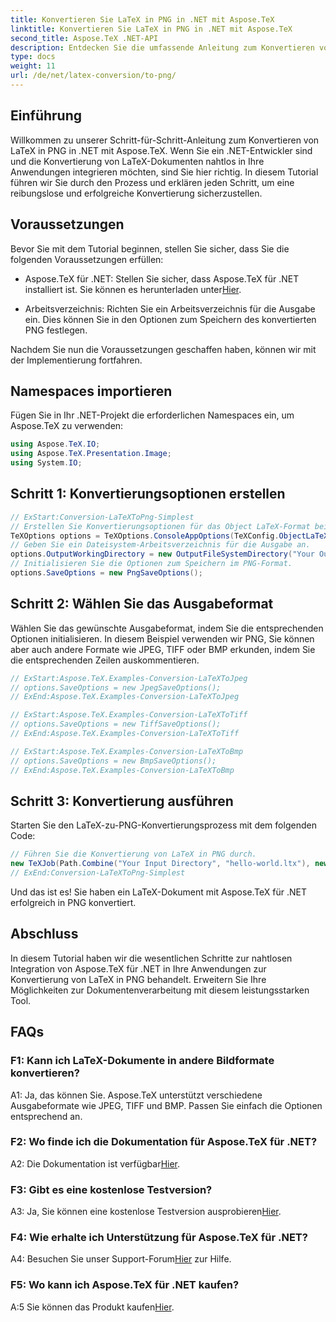 ```yaml
---
title: Konvertieren Sie LaTeX in PNG in .NET mit Aspose.TeX
linktitle: Konvertieren Sie LaTeX in PNG in .NET mit Aspose.TeX
second_title: Aspose.TeX .NET-API
description: Entdecken Sie die umfassende Anleitung zum Konvertieren von LaTeX in PNG in .NET mit Aspose.TeX. Erweitern Sie Ihre Fähigkeiten zur Dokumentenverarbeitung mit dieser Schritt-für-Schritt-Anleitung.
type: docs
weight: 11
url: /de/net/latex-conversion/to-png/
---
```

## Einführung

Willkommen zu unserer Schritt-für-Schritt-Anleitung zum Konvertieren von LaTeX in PNG in .NET mit Aspose.TeX. Wenn Sie ein .NET-Entwickler sind und die Konvertierung von LaTeX-Dokumenten nahtlos in Ihre Anwendungen integrieren möchten, sind Sie hier richtig. In diesem Tutorial führen wir Sie durch den Prozess und erklären jeden Schritt, um eine reibungslose und erfolgreiche Konvertierung sicherzustellen.

## Voraussetzungen

Bevor Sie mit dem Tutorial beginnen, stellen Sie sicher, dass Sie die folgenden Voraussetzungen erfüllen:

-  Aspose.TeX für .NET: Stellen Sie sicher, dass Aspose.TeX für .NET installiert ist. Sie können es herunterladen unter[Hier](https://releases.aspose.com/tex/net/).

- Arbeitsverzeichnis: Richten Sie ein Arbeitsverzeichnis für die Ausgabe ein. Dies können Sie in den Optionen zum Speichern des konvertierten PNG festlegen.

Nachdem Sie nun die Voraussetzungen geschaffen haben, können wir mit der Implementierung fortfahren.

## Namespaces importieren

Fügen Sie in Ihr .NET-Projekt die erforderlichen Namespaces ein, um Aspose.TeX zu verwenden:

```csharp
using Aspose.TeX.IO;
using Aspose.TeX.Presentation.Image;
using System.IO;
```

## Schritt 1: Konvertierungsoptionen erstellen

```csharp
// ExStart:Conversion-LaTeXToPng-Simplest
// Erstellen Sie Konvertierungsoptionen für das Object LaTeX-Format bei der Erweiterung der Object TeX-Engine.
TeXOptions options = TeXOptions.ConsoleAppOptions(TeXConfig.ObjectLaTeX);
// Geben Sie ein Dateisystem-Arbeitsverzeichnis für die Ausgabe an.
options.OutputWorkingDirectory = new OutputFileSystemDirectory("Your Output Directory");
// Initialisieren Sie die Optionen zum Speichern im PNG-Format.
options.SaveOptions = new PngSaveOptions();
```

## Schritt 2: Wählen Sie das Ausgabeformat

Wählen Sie das gewünschte Ausgabeformat, indem Sie die entsprechenden Optionen initialisieren. In diesem Beispiel verwenden wir PNG, Sie können aber auch andere Formate wie JPEG, TIFF oder BMP erkunden, indem Sie die entsprechenden Zeilen auskommentieren.

```csharp
// ExStart:Aspose.TeX.Examples-Conversion-LaTeXToJpeg
// options.SaveOptions = new JpegSaveOptions();
// ExEnd:Aspose.TeX.Examples-Conversion-LaTeXToJpeg

// ExStart:Aspose.TeX.Examples-Conversion-LaTeXToTiff
// options.SaveOptions = new TiffSaveOptions();
// ExEnd:Aspose.TeX.Examples-Conversion-LaTeXToTiff

// ExStart:Aspose.TeX.Examples-Conversion-LaTeXToBmp
// options.SaveOptions = new BmpSaveOptions();
// ExEnd:Aspose.TeX.Examples-Conversion-LaTeXToBmp
```

## Schritt 3: Konvertierung ausführen

Starten Sie den LaTeX-zu-PNG-Konvertierungsprozess mit dem folgenden Code:

```csharp
// Führen Sie die Konvertierung von LaTeX in PNG durch.
new TeXJob(Path.Combine("Your Input Directory", "hello-world.ltx"), new ImageDevice(), options).Run();
// ExEnd:Conversion-LaTeXToPng-Simplest
```

Und das ist es! Sie haben ein LaTeX-Dokument mit Aspose.TeX für .NET erfolgreich in PNG konvertiert.

## Abschluss

In diesem Tutorial haben wir die wesentlichen Schritte zur nahtlosen Integration von Aspose.TeX für .NET in Ihre Anwendungen zur Konvertierung von LaTeX in PNG behandelt. Erweitern Sie Ihre Möglichkeiten zur Dokumentenverarbeitung mit diesem leistungsstarken Tool.

## FAQs

### F1: Kann ich LaTeX-Dokumente in andere Bildformate konvertieren?

A1: Ja, das können Sie. Aspose.TeX unterstützt verschiedene Ausgabeformate wie JPEG, TIFF und BMP. Passen Sie einfach die Optionen entsprechend an.

### F2: Wo finde ich die Dokumentation für Aspose.TeX für .NET?

 A2: Die Dokumentation ist verfügbar[Hier](https://reference.aspose.com/tex/net/).

### F3: Gibt es eine kostenlose Testversion?

 A3: Ja, Sie können eine kostenlose Testversion ausprobieren[Hier](https://releases.aspose.com/).

### F4: Wie erhalte ich Unterstützung für Aspose.TeX für .NET?

 A4: Besuchen Sie unser Support-Forum[Hier](https://forum.aspose.com/c/tex/47) zur Hilfe.

### F5: Wo kann ich Aspose.TeX für .NET kaufen?

 A:5 Sie können das Produkt kaufen[Hier](https://purchase.aspose.com/buy).